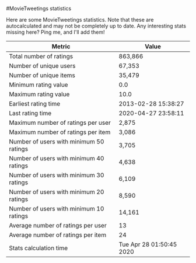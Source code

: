#MovieTweetings statistics

Here are some MovieTweetings statistics. Note that these are autocalculated and may not be completely up to date. Any interesting stats missing here? Ping me, and I'll add them!

Metric | Value
--- | ---
Total number of ratings                 | 863,866
Number of unique users                  | 67,353
Number of unique items                  | 35,479
Minimum rating value                    | 0.0
Maximum rating value                    | 10.0
Earliest rating time                    | 2013-02-28 15:38:27
Last rating time                        | 2020-04-27 23:58:11
Maximum number of ratings per user      | 2,875
Maximum number of ratings per item      | 3,086
Number of users with minimum 50 ratings | 3,705
Number of users with minimum 40 ratings | 4,638
Number of users with minimum 30 ratings | 6,109
Number of users with minimum 20 ratings | 8,590
Number of users with minimum 10 ratings | 14,161
Average number of ratings per user      | 13
Average number of ratings per item      | 24
Stats calculation time                  | Tue Apr 28 01:50:45 2020

